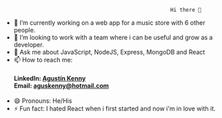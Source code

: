                                             	          Hi there 👋


- 🔭 I’m currently working on a web app for a music store with 6 other people.
- 👯 I’m looking to work with a team where i can be useful and grow as a developer.
- 💬 Ask me about JavaScript, NodeJS, Express, MongoDB and React
- 📫 How to reach me: <h4>
                       LinkedIn: [Agustín Kenny](https://www.linkedin.com/in/agustín-kenny)                                                                      
                       Email: [aguskenny@hotmail.com](mailto:aguskenny@hotmail.com)
											</h4>
- 😄 Pronouns: He/His
- ⚡ Fun fact: I hated React when i first started and now i'm in love with it.

